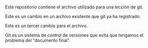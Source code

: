 Este repositorio contiene el archivo utilizado para una lección de git.

Este es un cambio en un archivo existente que git  ya ha registrado.

Este es un tercer cambio para el archivo.

Git es un sistema de control de versiones que evita que tengamos el problema del "documento final".